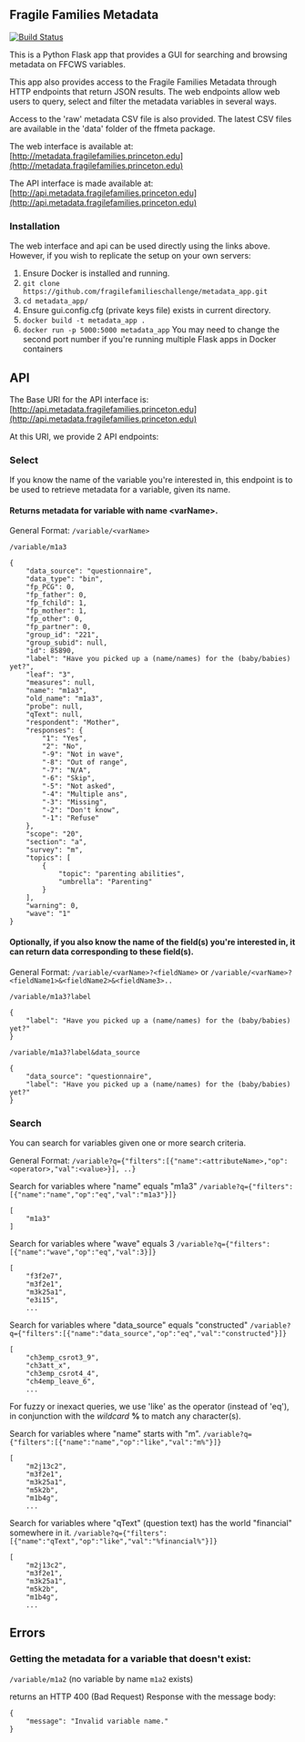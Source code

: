## Fragile Families Metadata

[![Build Status](https://travis-ci.org/fragilefamilieschallenge/metadata_app.svg?branch=master)](https://travis-ci.org/fragilefamilieschallenge/metadata_app)

This is a Python Flask app that provides a GUI for searching and browsing metadata on FFCWS variables.

This app also provides access to the Fragile Families Metadata through HTTP endpoints that return JSON results. The web endpoints allow web users to query, select and filter the metadata variables in several ways.

Access to the 'raw' metadata CSV file is also provided. The latest CSV files are available in the 'data' folder of the ffmeta package.

The web interface is available at:
[http://metadata.fragilefamilies.princeton.edu](http://metadata.fragilefamilies.princeton.edu)

The API interface is made available at:
[http://api.metadata.fragilefamilies.princeton.edu](http://api.metadata.fragilefamilies.princeton.edu)

### Installation

The web interface and api can be used directly using the links above. However, if you wish to replicate the setup on your own servers:

1. Ensure Docker is installed and running.
2. `git clone https://github.com/fragilefamilieschallenge/metadata_app.git`
3. `cd metadata_app/`
4. Ensure gui.config.cfg (private keys file) exists in current directory.
5. `docker build -t metadata_app .`
6. `docker run -p 5000:5000 metadata_app` You may need to change the second port number if you're running multiple Flask apps in Docker containers

## API

The Base URI for the API interface is:
[http://api.metadata.fragilefamilies.princeton.edu](http://api.metadata.fragilefamilies.princeton.edu)

At this URI, we provide 2 API endpoints:

### Select
If you know the name of the variable you're interested in, this endpoint is to be used to retrieve metadata for a variable, given its name.

#### Returns metadata for variable with name \<varName\>.
General Format: `/variable/<varName>`

`/variable/m1a3`
```
{
    "data_source": "questionnaire",
    "data_type": "bin",
    "fp_PCG": 0,
    "fp_father": 0,
    "fp_fchild": 1,
    "fp_mother": 1,
    "fp_other": 0,
    "fp_partner": 0,
    "group_id": "221",
    "group_subid": null,
    "id": 85890,
    "label": "Have you picked up a (name/names) for the (baby/babies) yet?",
    "leaf": "3",
    "measures": null,
    "name": "m1a3",
    "old_name": "m1a3",
    "probe": null,
    "qText": null,
    "respondent": "Mother",
    "responses": {
        "1": "Yes",
        "2": "No",
        "-9": "Not in wave",
        "-8": "Out of range",
        "-7": "N/A",
        "-6": "Skip",
        "-5": "Not asked",
        "-4": "Multiple ans",
        "-3": "Missing",
        "-2": "Don't know",
        "-1": "Refuse"
    },
    "scope": "20",
    "section": "a",
    "survey": "m",
    "topics": [
        {
            "topic": "parenting abilities",
            "umbrella": "Parenting"
        }
    ],
    "warning": 0,
    "wave": "1"
}
```

#### Optionally, if you also know the name of the field(s) you're interested in, it can return data corresponding to these field(s).

General Format: 
`/variable/<varName>?<fieldName>`
or
`/variable/<varName>?<fieldName1>&<fieldName2>&<fieldName3>..`

`/variable/m1a3?label`
```
{
    "label": "Have you picked up a (name/names) for the (baby/babies) yet?"
}
```

`/variable/m1a3?label&data_source`
```
{
    "data_source": "questionnaire",
    "label": "Have you picked up a (name/names) for the (baby/babies) yet?"
}
```

### Search
You can search for variables given one or more search criteria.

General Format:
`/variable?q={"filters":[{"name":<attributeName>,"op":<operator>,"val":<value>}], ..}`

Search for variables where "name" equals "m1a3"
`/variable?q={"filters":[{"name":"name","op":"eq","val":"m1a3"}]}`
```
[
    "m1a3"
]
```

Search for variables where "wave" equals 3
`/variable?q={"filters":[{"name":"wave","op":"eq","val":3}]}`
```
[
    "f3f2e7",
    "m3f2e1",
    "m3k25a1",
    "e3i15",
    ...
```

Search for variables where "data_source" equals "constructed"
`/variable?q={"filters":[{"name":"data_source","op":"eq","val":"constructed"}]}`
```
[
    "ch3emp_csrot3_9",
    "ch3att_x",
    "ch3emp_csrot4_4",
    "ch4emp_leave_6",
    ...
```

For fuzzy or inexact queries, we use 'like' as the operator (instead of 'eq'), in conjunction with the *wildcard* **%** to match any character(s).

Search for variables where "name" starts with "m".
`/variable?q={"filters":[{"name":"name","op":"like","val":"m%"}]}`
```
[
    "m2j13c2",
    "m3f2e1",
    "m3k25a1",
    "m5k2b",
    "m1b4g",
    ...
```

Search for variables where "qText" (question text) has the world "financial" somewhere in it.
`/variable?q={"filters":[{"name":"qText","op":"like","val":"%financial%"}]}`
```
[
    "m2j13c2",
    "m3f2e1",
    "m3k25a1",
    "m5k2b",
    "m1b4g",
    ...
```

## Errors

### Getting the metadata for a variable that doesn't exist:

`/variable/m1a2` (no variable by name `m1a2` exists)

returns an HTTP 400 (Bad Request) Response with the message body:
```
{
    "message": "Invalid variable name."
}
```
